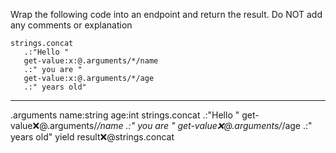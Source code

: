 Wrap the following code into an endpoint and return the result. Do NOT add any comments or explanation

```hyperlambda
strings.concat
   .:"Hello "
   get-value:x:@.arguments/*/name
   .:" you are "
   get-value:x:@.arguments/*/age
   .:" years old"
```
---
.arguments
   name:string
   age:int
strings.concat
   .:"Hello "
   get-value:x:@.arguments/*/name
   .:" you are "
   get-value:x:@.arguments/*/age
   .:" years old"
yield
   result:x:@strings.concat
